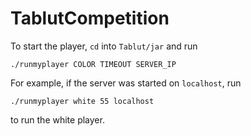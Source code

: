 # TablutCompetition

To start the player, `cd` into `Tablut/jar` and run

```
./runmyplayer COLOR TIMEOUT SERVER_IP
```

For example, if the server was started on `localhost`, run

```
./runmyplayer white 55 localhost
```

to run the white player.
